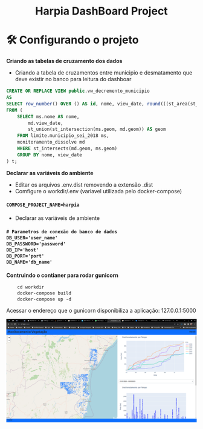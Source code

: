 <h1 align="center"> Harpia DashBoard Project </h1>

# 🛠️ Configurando o projeto

**Criando as tabelas de cruzamento dos dados**
* Criando a tabela de cruzamentos entre municipio e desmatamento
  que deve existir no banco para leitura do dashboar

```sql
CREATE OR REPLACE VIEW public.vw_decremento_municipio
AS 
SELECT row_number() OVER () AS id, nome, view_date, round(((st_area(st_transform(t.geom, 5555)))/10000)::numeric, 2) AS area_ha
FROM (
	SELECT ms.nome AS nome,
		md.view_date,
		st_union(st_intersection(ms.geom, md.geom)) AS geom
	FROM limite.municipio_sei_2018 ms,
	monitoramento_dissolve md
	WHERE st_intersects(md.geom, ms.geom)
	GROUP BY nome, view_date
) t;
```

**Declarar as variáveis do ambiente**

* Editar os arquivos .env.dist removendo a extensão .dist
* Comfigure o workdir/.env (variavel utilizada pelo docker-compose) 

<h4 align="lefght">

	COMPOSE_PROJECT_NAME=harpia

</h4> 

* Declarar as variáveis de ambiente

<h4 align="lefght">

	# Parametros de conexão do banco de dados
	DB_USER='user_name' 
	DB_PASSWORD='password'
	DB_IP='host'
	DB_PORT='port'
	DB_NAME='db_name'

</h4> 

**Contruindo o contianer para rodar gunicorn**

```docker-compose
	cd workdir
	docker-compose build
	docker-compose up -d
```

Acessar o endereço que o gunicorn disponibiliza a aplicação: 127.0.0.1:5000

<p float="left">
 <img src="img/dashboard_harpia.png" width="670"/>
</p>